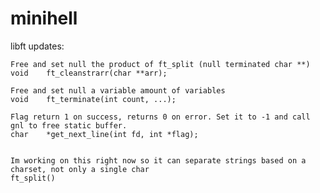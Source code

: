 # minihell

libft updates:

    Free and set null the product of ft_split (null terminated char **)
    void	ft_cleanstrarr(char **arr);

    Free and set null a variable amount of variables
    void	ft_terminate(int count, ...);

    Flag return 1 on success, returns 0 on error. Set it to -1 and call gnl to free static buffer.
    char	*get_next_line(int fd, int *flag);


    Im working on this right now so it can separate strings based on a charset, not only a single char
    ft_split()

